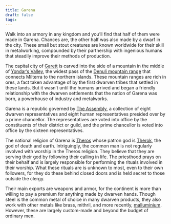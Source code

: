 ```yaml
---
title: Garena
draft: false
tags:
---
```

Walk into an armory in any kingdom and you’ll find that half of them were made in Garena. Chances are, the other half was also made by a dwarf in the city. These small but stout creatures are known worldwide for their skill in metalworking, compounded by their partnership with ingenious humans that steadily improve their methods of production.

The capital city of [Garett](Garett) is carved into the side of a mountain in the middle of [Yondar’s Valley](Yondar’s%20Valley), the widest pass of the [Denuli mountain range](Denuli%20mountain%20range) that connects Milterra to the northern islands. These mountain ranges are rich in ores, a fact taken advantage of by the first dwarven tribes that settled in these lands. But it wasn’t until the humans arrived and began a friendly relationship with the dwarven settlements that the nation of Garena was born, a powerhouse of industry and metalworks.

Garena is a republic governed by [The Assembly](5.%20Locations/Garena/The%20Assembly.md), a collection of eight dwarven representatives and eight human representatives presided over by a prime chancellor. The representatives are voted into office by the constituents of their district or guild, and the prime chancellor is voted into office by the sixteen representatives.

The national religion of Garena is [Theros](6.%20Lore/Religion/Dominant%20Pantheon/Theros.md) whose patron god is [Therok](Therok), the god of death and earth. Intriguingly, the common man is not regularly involved with worship in the Theros religion. They believe that they are serving their god by following their calling in life. The priesthood prays on their behalf and is largely responsible for performing the rituals involved in their worship. What these rituals are is unknown to most, even to their own followers, for they do these behind closed doors and is held secret to those outside the clergy.

Their main exports are weapons and armor, for the continent is more than willing to pay a premium for anything made by dwarven hands. Though steel is the common metal of choice in many dwarven products, they also work with other metals like brass, mithril, and more recently, [malluminium](malluminium). However, these are largely custom-made and beyond the budget of ordinary men.